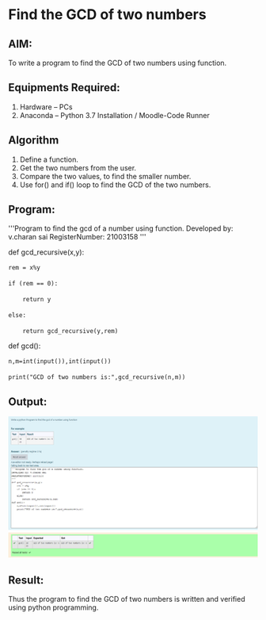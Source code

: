 # Find the GCD of two numbers

## AIM:
To write a program to find the GCD of two numbers using function.

## Equipments Required:
1. Hardware – PCs
2. Anaconda – Python 3.7 Installation / Moodle-Code Runner

## Algorithm
1. Define a function.
2. Get the two numbers from the user.
3. Compare the two values, to find the smaller number.
4. Use for() and if() loop to find the GCD of the two numbers.

## Program:
'''Program to find the gcd of a number using function.
Developed by: v.charan sai
RegisterNumber: 21003158
'''


def gcd_recursive(x,y):

    rem = x%y

    if (rem == 0):

        return y 

    else:

        return gcd_recursive(y,rem)
def gcd():

    n,m=int(input()),int(input())

    print("GCD of two numbers is:",gcd_recursive(n,m))
    

## Output:
![output](https://github.com/charansai0/GCD-of-two-numbers/blob/main/Screenshot%20(150).png?raw=true)


## Result:
Thus the program to find the GCD of two numbers is written and verified using python programming.
